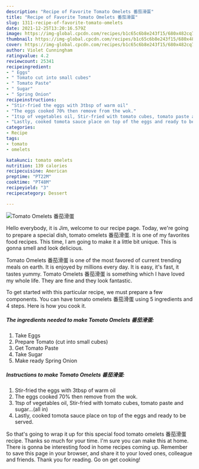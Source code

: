 ```yaml
---
description: "Recipe of Favorite Tomato Omelets 番茄滑蛋"
title: "Recipe of Favorite Tomato Omelets 番茄滑蛋"
slug: 1311-recipe-of-favorite-tomato-omelets
date: 2021-12-25T13:20:16.579Z
image: https://img-global.cpcdn.com/recipes/b1c65c6b8e243f15/680x482cq70/tomato-omelets-番茄滑蛋-recipe-main-photo.jpg
thumbnail: https://img-global.cpcdn.com/recipes/b1c65c6b8e243f15/680x482cq70/tomato-omelets-番茄滑蛋-recipe-main-photo.jpg
cover: https://img-global.cpcdn.com/recipes/b1c65c6b8e243f15/680x482cq70/tomato-omelets-番茄滑蛋-recipe-main-photo.jpg
author: Violet Cunningham
ratingvalue: 4.2
reviewcount: 25341
recipeingredient:
- " Eggs"
- " Tomato cut into small cubes"
- " Tomato Paste"
- " Sugar"
- " Spring Onion"
recipeinstructions:
- "Stir-fried the eggs with 3tbsp of warm oil"
- "The eggs cooked 70% then remove from the wok."
- "1tsp of vegetables oil, Stir-fried with tomato cubes, tomato paste and sugar...(all in)"
- "Lastly, cooked tomota sauce place on top of the eggs and ready to be served."
categories:
- Recipe
tags:
- tomato
- omelets

katakunci: tomato omelets 
nutrition: 139 calories
recipecuisine: American
preptime: "PT22M"
cooktime: "PT48M"
recipeyield: "3"
recipecategory: Dessert

---
```



![Tomato Omelets 番茄滑蛋](https://img-global.cpcdn.com/recipes/b1c65c6b8e243f15/680x482cq70/tomato-omelets-番茄滑蛋-recipe-main-photo.jpg)

Hello everybody, it is Jim, welcome to our recipe page. Today, we're going to prepare a special dish, tomato omelets 番茄滑蛋. It is one of my favorites food recipes. This time, I am going to make it a little bit unique. This is gonna smell and look delicious.



Tomato Omelets 番茄滑蛋 is one of the most favored of current trending meals on earth. It is enjoyed by millions every day. It is easy, it's fast, it tastes yummy. Tomato Omelets 番茄滑蛋 is something which I have loved my whole life. They are fine and they look fantastic.


To get started with this particular recipe, we must prepare a few components. You can have tomato omelets 番茄滑蛋 using 5 ingredients and 4 steps. Here is how you cook it.

<!--inarticleads1-->

##### The ingredients needed to make Tomato Omelets 番茄滑蛋:

1. Take  Eggs
1. Prepare  Tomato (cut into small cubes)
1. Get  Tomato Paste
1. Take  Sugar
1. Make ready  Spring Onion




<!--inarticleads2-->

##### Instructions to make Tomato Omelets 番茄滑蛋:

1. Stir-fried the eggs with 3tbsp of warm oil
1. The eggs cooked 70% then remove from the wok.
1. 1tsp of vegetables oil, Stir-fried with tomato cubes, tomato paste and sugar...(all in)
1. Lastly, cooked tomota sauce place on top of the eggs and ready to be served.




So that's going to wrap it up for this special food tomato omelets 番茄滑蛋 recipe. Thanks so much for your time. I'm sure you can make this at home. There is gonna be interesting food in home recipes coming up. Remember to save this page in your browser, and share it to your loved ones, colleague and friends. Thank you for reading. Go on get cooking!
